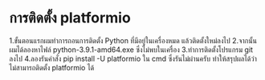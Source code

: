 # การติดตั้ง platformio
1.ขั้นตอนแรกผมทำการถอนการติดตั้ง Python ที่มีอยู่ในเครื่องหมด แล้วติดตั้งใหม่ลงไป
2.จากนั้นผมได้ลองหาไฟล์ python-3.9.1-amd64.exe ซึ่งไม่พบในเครื่อง
3.ทำการติดตั้งโปรแกรม git ลงไป
4.ลองรันคำสั่ง pip install -U platformio ใน cmd ซึ่งรันไม่ผ่านครับ
 ทำให้สรุปผลได้ว่า ไม่สามารถติดตั้ง platformio ได้
